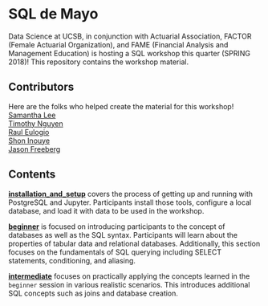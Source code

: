# SQL de Mayo
Data Science at UCSB, in conjunction with Actuarial Association, FACTOR (Female Actuarial Organization), and FAME (Financial Analysis and Management Education) is hosting a SQL workshop this quarter (SPRING 2018)! This repository contains the workshop material.

## Contributors
Here are the folks who helped create the material for this workshop!  
[Samantha Lee](http://github.com/samanthaklee/)  
[Timothy Nguyen](https://github.com/timothydnguyen/)  
[Raul Eulogio](https://github.com/raviolli77)  
[Shon Inouye](https://github.com/inouyesan)  
[Jason Freeberg](https://github.com/JasonFreeberg)  


## Contents
**[installation_and_setup](https://github.com/timothydnguyen/SQL_de_Mayo/tree/master/installation_and_setup)** covers the process of getting up and running with PostgreSQL and Jupyter. Participants install those tools, configure a local database, and load it with data to be used in the workshop.

**[beginner](https://github.com/timothydnguyen/SQL_de_Mayo/tree/master/beginner)** is focused on introducing participants to the concept of databases as well as the SQL syntax. Participants will learn about the properties of tabular data and relational databases. Additionally, this section focuses on the fundamentals of SQL querying including SELECT statements, conditioning, and aliasing.

**[intermediate](https://github.com/timothydnguyen/SQL_de_Mayo/tree/master/intermediate)** focuses on practically applying the concepts learned in the `beginner` session in various realistic scenarios.  This introduces additional SQL concepts such as joins and database creation.
